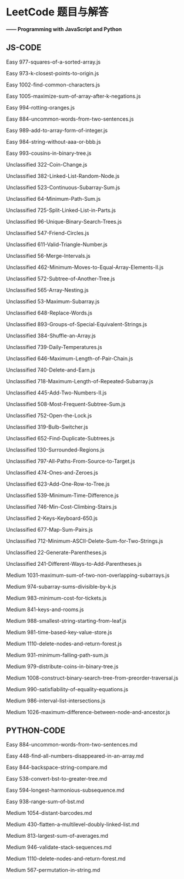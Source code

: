 # LeetCode 题目与解答

#### —— Programming with JavaScript and Python

## JS-CODE

  Easy  977-squares-of-a-sorted-array.js

  Easy  973-k-closest-points-to-origin.js

  Easy  1002-find-common-characters.js

  Easy  1005-maximize-sum-of-array-after-k-negations.js

  Easy  994-rotting-oranges.js

  Easy  884-uncommon-words-from-two-sentences.js

  Easy  989-add-to-array-form-of-integer.js

  Easy  984-string-without-aaa-or-bbb.js

  Easy  993-cousins-in-binary-tree.js

  Unclassified  322-Coin-Change.js

  Unclassified  382-Linked-List-Random-Node.js

  Unclassified  523-Continuous-Subarray-Sum.js

  Unclassified  64-Minimum-Path-Sum.js

  Unclassified  725-Split-Linked-List-in-Parts.js

  Unclassified  96-Unique-Binary-Search-Trees.js

  Unclassified  547-Friend-Circles.js

  Unclassified  611-Valid-Triangle-Number.js

  Unclassified  56-Merge-Intervals.js

  Unclassified  462-Minimum-Moves-to-Equal-Array-Elements-II.js

  Unclassified  572-Subtree-of-Another-Tree.js

  Unclassified  565-Array-Nesting.js

  Unclassified  53-Maximum-Subarray.js

  Unclassified  648-Replace-Words.js

  Unclassified  893-Groups-of-Special-Equivalent-Strings.js

  Unclassified  384-Shuffle-an-Array.js

  Unclassified  739-Daily-Temperatures.js

  Unclassified  646-Maximum-Length-of-Pair-Chain.js

  Unclassified  740-Delete-and-Earn.js

  Unclassified  718-Maximum-Length-of-Repeated-Subarray.js

  Unclassified  445-Add-Two-Numbers-II.js

  Unclassified  508-Most-Frequent-Subtree-Sum.js

  Unclassified  752-Open-the-Lock.js

  Unclassified  319-Bulb-Switcher.js

  Unclassified  652-Find-Duplicate-Subtrees.js

  Unclassified  130-Surrounded-Regions.js

  Unclassified  797-All-Paths-From-Source-to-Target.js

  Unclassified  474-Ones-and-Zeroes.js

  Unclassified  623-Add-One-Row-to-Tree.js

  Unclassified  539-Minimum-Time-Difference.js

  Unclassified  746-Min-Cost-Climbing-Stairs.js

  Unclassified  2-Keys-Keyboard-650.js

  Unclassified  677-Map-Sum-Pairs.js

  Unclassified  712-Minimum-ASCII-Delete-Sum-for-Two-Strings.js

  Unclassified  22-Generate-Parentheses.js

  Unclassified  241-Different-Ways-to-Add-Parentheses.js

  Medium  1031-maximum-sum-of-two-non-overlapping-subarrays.js

  Medium  974-subarray-sums-divisible-by-k.js

  Medium  983-minimum-cost-for-tickets.js

  Medium  841-keys-and-rooms.js

  Medium  988-smallest-string-starting-from-leaf.js

  Medium  981-time-based-key-value-store.js

  Medium  1110-delete-nodes-and-return-forest.js

  Medium  931-minimum-falling-path-sum.js

  Medium  979-distribute-coins-in-binary-tree.js

  Medium  1008-construct-binary-search-tree-from-preorder-traversal.js

  Medium  990-satisfiability-of-equality-equations.js

  Medium  986-interval-list-intersections.js

  Medium  1026-maximum-difference-between-node-and-ancestor.js

## PYTHON-CODE

  Easy  884-uncommon-words-from-two-sentences.md

  Easy  448-find-all-numbers-disappeared-in-an-array.md

  Easy  844-backspace-string-compare.md

  Easy  538-convert-bst-to-greater-tree.md

  Easy  594-longest-harmonious-subsequence.md

  Easy  938-range-sum-of-bst.md

  Medium  1054-distant-barcodes.md

  Medium  430-flatten-a-multilevel-doubly-linked-list.md

  Medium  813-largest-sum-of-averages.md

  Medium  946-validate-stack-sequences.md

  Medium  1110-delete-nodes-and-return-forest.md

  Medium  567-permutation-in-string.md


